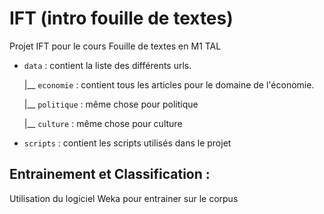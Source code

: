 # IFT (intro fouille de textes)

Projet IFT pour le cours Fouille de textes en M1 TAL

- `data` : contient la liste des différents urls.
  
    |__ `economie` : contient tous les articles pour le domaine de l'économie.
  
    |__ `politique` : même chose pour politique

    |__ `culture` : même chose pour culture
  
- `scripts` : contient les scripts utilisés dans le projet



## Entrainement et Classification : 

Utilisation du logiciel Weka pour entrainer sur le corpus
